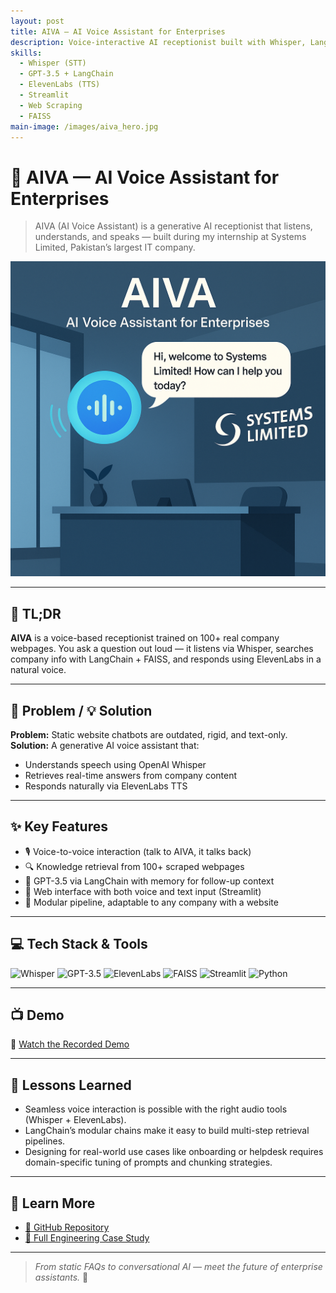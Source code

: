 ```yaml
---
layout: post
title: AIVA — AI Voice Assistant for Enterprises
description: Voice-interactive AI receptionist built with Whisper, LangChain, and ElevenLabs to answer company questions in real-time.
skills:
  - Whisper (STT)
  - GPT-3.5 + LangChain
  - ElevenLabs (TTS)
  - Streamlit
  - Web Scraping
  - FAISS
main-image: /images/aiva_hero.jpg
---
```


# 🧠 AIVA — AI Voice Assistant for Enterprises

> AIVA (AI Voice Assistant) is a generative AI receptionist that listens, understands, and speaks — built during my internship at Systems Limited, Pakistan’s largest IT company.
<img src="/assets/images/aiva_chat.png" alt="AIVA Interface Preview" width="650"/>

---

## 🚀 TL;DR  
**AIVA** is a voice-based receptionist trained on 100+ real company webpages. You ask a question out loud — it listens via Whisper, searches company info with LangChain + FAISS, and responds using ElevenLabs in a natural voice.

---

## 🧩 Problem / 💡 Solution

**Problem:** Static website chatbots are outdated, rigid, and text-only.  
**Solution:** A generative AI voice assistant that:
- Understands speech using OpenAI Whisper  
- Retrieves real-time answers from company content  
- Responds naturally via ElevenLabs TTS

---

## ✨ Key Features

- 🎙️ Voice-to-voice interaction (talk to AIVA, it talks back)
- 🔍 Knowledge retrieval from 100+ scraped webpages
- 🧠 GPT-3.5 via LangChain with memory for follow-up context
- 💬 Web interface with both voice and text input (Streamlit)
- 🧩 Modular pipeline, adaptable to any company with a website

---

## 💻 Tech Stack & Tools

![Whisper](https://img.shields.io/badge/Whisper-OpenAI-blue?style=flat)
![GPT-3.5](https://img.shields.io/badge/GPT--3.5-LangChain-brightgreen?style=flat)
![ElevenLabs](https://img.shields.io/badge/ElevenLabs-TTS-orange?style=flat)
![FAISS](https://img.shields.io/badge/FAISS-VectorSearch-purple?style=flat)
![Streamlit](https://img.shields.io/badge/Streamlit-UI-red?style=flat)
![Python](https://img.shields.io/badge/Python-3.11-blue?style=flat)

---

## 📺 Demo

🎥 [Watch the Recorded Demo](https://drive.google.com/file/d/1JInIiivD3RBrqDqMrg24oT3hcPp_cvXB/view)

---

## 🧠 Lessons Learned

- Seamless voice interaction is possible with the right audio tools (Whisper + ElevenLabs).
- LangChain’s modular chains make it easy to build multi-step retrieval pipelines.
- Designing for real-world use cases like onboarding or helpdesk requires domain-specific tuning of prompts and chunking strategies.

---

## 📖 Learn More

- [🔗 GitHub Repository](https://github.com/20mup/ai-receptionist)
- [📄 Full Engineering Case Study](/docs/aiva-case-study.md)

---

> _From static FAQs to conversational AI — meet the future of enterprise assistants._ 🤖
